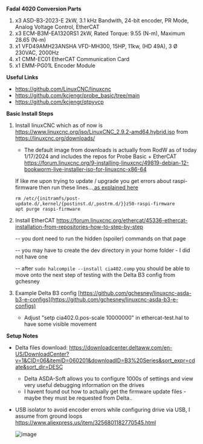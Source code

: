 **Fadal 4020 Conversion Parts**
  1. x3 ASD-B3-2023-E 2kW, 3.1 kHz Bandwith, 24-bit encoder, PR Mode, Analog Voltage Control, EtherCAT
  2. x3 ECM-B3M-EA1320RS1 2kW, Rated Torque: 9.55 (N-m), Maximum 28.65 (N-m)
  3. x1 VFD49AMH23ANSHA VFD-MH300, 15HP, 11kw, (HD 49A), 3 Ø 230VAC, 2000Hz
  4. x1 CMM-EC01 EtherCAT Communication Card
  5. x1 EMM-PG01L Encoder Module

**Useful Links**
* https://github.com/LinuxCNC/linuxcnc
* https://github.com/kcjengr/probe_basic/tree/main
* https://github.com/kcjengr/qtpyvcp
  
**Basic Install Steps**
1. Install linuxCNC which as of now is https://www.linuxcnc.org/iso/LinuxCNC_2.9.2-amd64.hybrid.iso from https://linuxcnc.org/downloads/
    * The default image from downloads is actually from RodW as of today 1/17/2024 and includes the repos for Probe Basic + EtherCAT https://forum.linuxcnc.org/9-installing-linuxcnc/49819-debian-12-bookworm-live-installer-iso-for-linuxcnc-x86-64

    If like me upon trying to update / upgrade you get errors about raspi-firmware then run these lines...[ as explained here](https://forum.linuxcnc.org/9-installing-linuxcnc/49819-debian-12-bookworm-live-installer-iso-for-linuxcnc-x86-64?start=110#290983)
    ```
    rm /etc/{initramfs/post-update.d/,kernel/{postinst.d/,postrm.d/}}z50-raspi-firmware
    apt purge raspi-firmware
    ```

3. Install EtherCAT https://forum.linuxcnc.org/ethercat/45336-ethercat-installation-from-repositories-how-to-step-by-step

    -- you dont need to run the hidden (spoiler) commands on that page
   
    -- you may have to create the dev directory in your home folder - I did not have one

    -- after ```sudo halcompile --install cia402.comp``` you should be able to move onto the next step of testing with the Delta B3 config from gchesney

4. Example Delta B3 config [https://github.com/gchesney/linuxcnc-asda-b3-e-configs](https://github.com/gchesney/linuxcnc-asda-b3-e-configs)

    * Adjust "setp cia402.0.pos-scale 10000000" in ethercat-test.hal to have some visible movement

**Setup Notes**

* Delta files download: https://downloadcenter.deltaww.com/en-US/DownloadCenter?v=1&CID=06&itemID=060201&downloadID=B3%20Series&sort_expr=cdate&sort_dir=DESC
  *  Delta ASDA-Soft allows you to configure 1000s of settings and view very useful debugging information on the drives
  * I havent found out how to actually get the firmware update files - maybe they must be requested from Delta..



* USB isolator to avoid encoder errors while configuring drive via USB, I assume from ground loops https://www.aliexpress.us/item/3256801182770545.html
  
  ![image](https://github.com/clowrey/LinuxCNC-Fadal4020/assets/6935928/0739d409-364d-4051-bb37-04512a0eb0d1)




